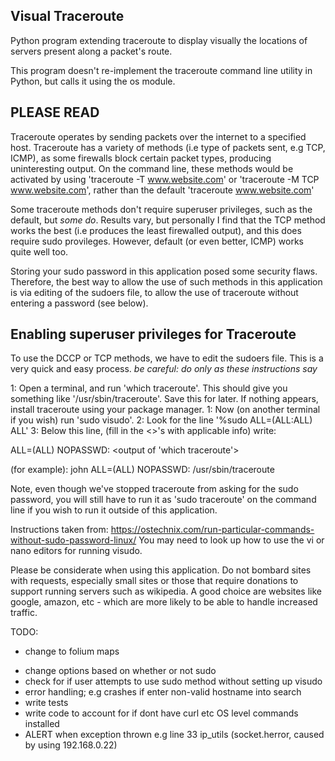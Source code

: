 ## Visual Traceroute

Python program extending traceroute to display visually the locations of servers present along a packet's route.

This program doesn't re-implement the traceroute command line utility in Python, but calls it using the os module.


## PLEASE READ
Traceroute operates by sending packets over the internet to a specified host. 
Traceroute has a variety of methods (i.e type of packets sent, e.g TCP, ICMP), as some firewalls
block certain packet types, producing uninteresting output. On the command line, these methods would
be activated by using 'traceroute -T www.website.com' or 'traceroute -M TCP www.website.com', rather than the
default 'traceroute www.website.com'

Some traceroute methods don't require superuser privileges, such as the default,
but *some do*. Results vary, but personally I find that the TCP method works the best (i.e produces the least
firewalled output), and this does require sudo provileges. However, default (or even better, ICMP) works quite well too. 

Storing your sudo password in this application posed some security flaws.
Therefore, the best way to allow the use of such methods in this application is 
via editing of the sudoers file, to allow the use of traceroute without entering a password (see below).


## Enabling superuser privileges for Traceroute
To use the DCCP or TCP methods, we have to edit the sudoers file. This is a very quick and easy process.
*be careful: do only as these instructions say*

1: Open a terminal, and run 'which traceroute'. This should give you something like '/usr/sbin/traceroute'. Save this for later.
If nothing appears, install traceroute using your package manager.
1: Now (on another terminal if you wish) run 'sudo visudo'.
2: Look for the line '%sudo   ALL=(ALL:ALL) ALL'
3: Below this line, (fill in the <>'s with applicable info) write:

<your username> ALL=(ALL) NOPASSWD: <output of 'which traceroute'>

(for example):
john ALL=(ALL) NOPASSWD: /usr/sbin/traceroute

Note, even though we've stopped traceroute from asking for the sudo password, 
you will still have to run it as 'sudo traceroute' on the command line if you wish
to run it outside of this application.

Instructions taken from: https://ostechnix.com/run-particular-commands-without-sudo-password-linux/
You may need to look up how to use the vi or nano editors for running visudo.


Please be considerate when using this application. Do not bombard sites with requests, especially small
sites or those that require donations to support running servers such as wikipedia. A good choice are websites like
google, amazon, etc - which are more likely to be able to handle increased traffic.






TODO:
* change to folium maps
- change options based on whether or not sudo
- check for if user attempts to use sudo method without setting up visudo
- error handling; e.g crashes if enter non-valid hostname into search
- write tests
- write code to account for if dont have curl etc OS level commands installed
- ALERT when exception thrown e.g line 33 ip_utils (socket.herror, caused by using 192.168.0.22)